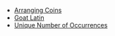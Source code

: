 - [Arranging Coins](https://leetcode.com/problems/arranging-coins)
- [Goat Latin](https://leetcode.com/problems/goat-latin)
- [Unique Number of Occurrences](https://leetcode.com/problems/unique-number-of-occurrences)
